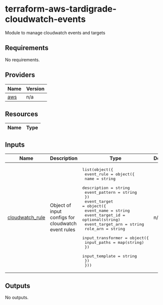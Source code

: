 # terraform-aws-tardigrade-cloudwatch-events
Module to manage cloudwatch events and targets


<!-- BEGIN TFDOCS -->
## Requirements

No requirements.

## Providers

| Name | Version |
|------|---------|
| <a name="provider_aws"></a> [aws](#provider\_aws) | n/a |

## Resources

| Name | Type |
|------|------|

## Inputs

| Name | Description | Type | Default | Required |
|------|-------------|------|---------|:--------:|
| <a name="input_cloudwatch_rule"></a> [cloudwatch\_rule](#input\_cloudwatch\_rule) | Object of input configs for cloudwatch event rules | <pre>list(object({<br>    event_rule = object({<br>      name          = string<br>      description   = string<br>      event_pattern = string<br>    })<br>    event_target = object({<br>      event_name       = string<br>      event_target_id  = optional(string)<br>      event_target_arn = string<br>      role_arn         = string<br>      input_transformer = object({<br>        input_paths = map(string)<br>      })<br>      input_template = string<br>    })<br>  }))</pre> | n/a | yes |

## Outputs

No outputs.

<!-- END TFDOCS -->
